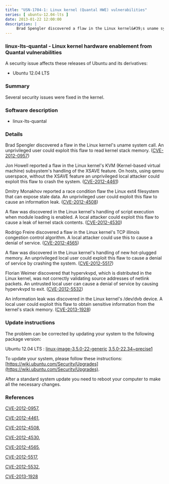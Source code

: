 ```yaml
---
title: "USN-1704-1: Linux kernel (Quantal HWE) vulnerabilities"
series: [ ubuntu-12.04-lts ]
date: 2013-01-22 12:00:00
description: |
     Brad Spengler discovered a flaw in the Linux kernel&#39;s uname system call. An unprivileged user could exploit this flaw to read kernel stack memory. ([CVE-2012-0957](http://people.ubuntu.com/~ubuntu-security/cve/CVE-2012-0957))
--- 
```

 
### linux-lts-quantal - Linux kernel hardware enablement from Quantal vulnerabilities

A security issue affects these releases of Ubuntu and its derivatives:

* Ubuntu 12.04 LTS

### Summary

Several security issues were fixed in the kernel. 

### Software description

* linux-lts-quantal 

### Details

 Brad Spengler discovered a flaw in the Linux kernel&#39;s uname system call. An unprivileged user could exploit this flaw to read kernel stack memory. ([CVE-2012-0957](http://people.ubuntu.com/~ubuntu-security/cve/CVE-2012-0957))

Jon Howell reported a flaw in the Linux kernel&#39;s KVM (Kernel-based virtual machine) subsystem&#39;s handling of the XSAVE feature. On hosts, using qemu userspace, without the XSAVE feature an unprivileged local attacker could exploit this flaw to crash the system. ([CVE-2012-4461](http://people.ubuntu.com/~ubuntu-security/cve/CVE-2012-4461))

Dmitry Monakhov reported a race condition flaw the Linux ext4 filesystem that can expose stale data. An unprivileged user could exploit this flaw to cause an information leak. ([CVE-2012-4508](http://people.ubuntu.com/~ubuntu-security/cve/CVE-2012-4508))

A flaw was discovered in the Linux kernel&#39;s handling of script execution when module loading is enabled. A local attacker could exploit this flaw to cause a leak of kernel stack contents. ([CVE-2012-4530](http://people.ubuntu.com/~ubuntu-security/cve/CVE-2012-4530))

Rodrigo Freire discovered a flaw in the Linux kernel&#39;s TCP illinois congestion control algorithm. A local attacker could use this to cause a denial of service. ([CVE-2012-4565](http://people.ubuntu.com/~ubuntu-security/cve/CVE-2012-4565))

A flaw was discovered in the Linux kernel&#39;s handling of new hot-plugged memory. An unprivileged local user could exploit this flaw to cause a denial of service by crashing the system. ([CVE-2012-5517](http://people.ubuntu.com/~ubuntu-security/cve/CVE-2012-5517))

Florian Weimer discovered that hypervkvpd, which is distributed in the Linux kernel, was not correctly validating source addresses of netlink packets. An untrusted local user can cause a denial of service by causing hypervkvpd to exit. ([CVE-2012-5532](http://people.ubuntu.com/~ubuntu-security/cve/CVE-2012-5532))

An information leak was discovered in the Linux kernel&#39;s /dev/dvb device. A local user could exploit this flaw to obtain sensitive information from the kernel&#39;s stack memory. ([CVE-2013-1928](http://people.ubuntu.com/~ubuntu-security/cve/CVE-2013-1928)) 

### Update instructions

The problem can be corrected by updating your system to the following package version:

Ubuntu 12.04 LTS
 : [linux-image-3.5.0-22-generic](https://launchpad.net/ubuntu/+source/linux-lts-quantal) <span> [3.5.0-22.34~precise1](https://launchpad.net/ubuntu/+source/linux-lts-quantal/3.5.0-22.34~precise1) </span> 

To update your system, please follow these instructions: [https://wiki.ubuntu.com/Security/Upgrades](https://wiki.ubuntu.com/Security/Upgrades).

After a standard system update you need to reboot your computer to make all the necessary changes. 

### References

 [CVE-2012-0957](http://people.ubuntu.com/~ubuntu-security/cve/CVE-2012-0957), 

 [CVE-2012-4461](http://people.ubuntu.com/~ubuntu-security/cve/CVE-2012-4461), 

 [CVE-2012-4508](http://people.ubuntu.com/~ubuntu-security/cve/CVE-2012-4508), 

 [CVE-2012-4530](http://people.ubuntu.com/~ubuntu-security/cve/CVE-2012-4530), 

 [CVE-2012-4565](http://people.ubuntu.com/~ubuntu-security/cve/CVE-2012-4565), 

 [CVE-2012-5517](http://people.ubuntu.com/~ubuntu-security/cve/CVE-2012-5517), 

 [CVE-2012-5532](http://people.ubuntu.com/~ubuntu-security/cve/CVE-2012-5532), 

 [CVE-2013-1928](http://people.ubuntu.com/~ubuntu-security/cve/CVE-2013-1928)
 
